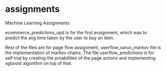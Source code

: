 # assignments
Machine Learning Assignments

ecommerce_predicitons_upd is for the first assignment, which was to predict the avg time taken by the user to buy an item.

Rest of the files are for page flow assignment, userflow_varun_markov file is the implementation of markov chains.
The file userflow_predictions is for self trial by creating the proabilities of the page actions and implementing xgboost algorithm on top of that.
